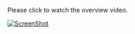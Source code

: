 Please click to watch the overview video.

[![ScreenShot](http://roshanrshetty.github.io/Project1/Project1.PNG)](http://roshanrshetty.github.io/Project2/Sample-Codes/report.mp4)

